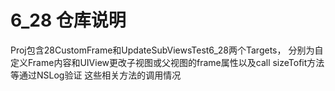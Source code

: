 6_28 仓库说明
===
Proj包含28CustomFrame和UpdateSubViewsTest6_28两个Targets，
分别为自定义Frame内容和UIView更改子视图或父视图的frame属性以及call sizeTofit方法等通过NSLog验证
这些相关方法的调用情况